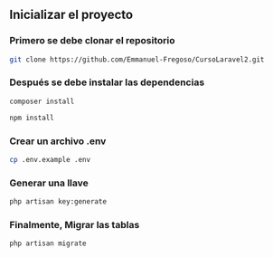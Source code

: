 ## Inicializar el proyecto
### Primero se debe clonar el repositorio
```bash
git clone https://github.com/Emmanuel-Fregoso/CursoLaravel2.git
```
### Después se debe instalar las dependencias
```bash
composer install
```
```bash
npm install
```
### Crear un archivo .env
```bash
cp .env.example .env
```
### Generar una llave
```bash
php artisan key:generate
```
### Finalmente, Migrar las tablas
```bash
php artisan migrate
```
